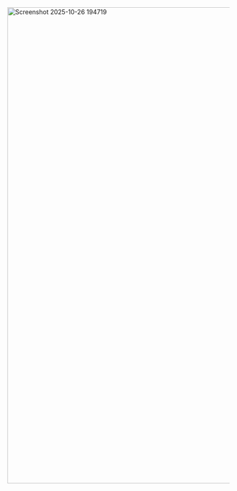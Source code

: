 <img width="1920" height="1080" alt="Screenshot 2025-10-26 194719" src="https://github.com/user-attachments/assets/967e203e-e18e-472f-8ecb-21bf40c6f597" />
